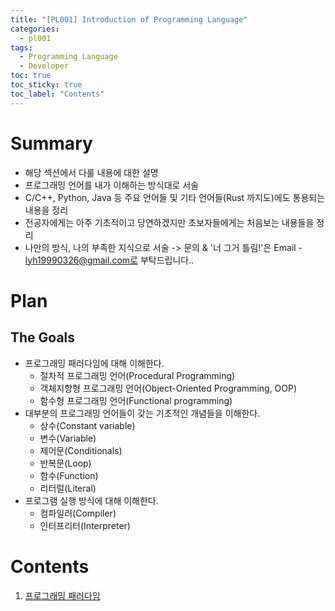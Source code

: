 ```yaml
---
title: "[PL001] Introduction of Programming Language"
categories:
  - pl001
tags:
  - Programming Language
  - Developer
toc: true
toc_sticky: true
toc_label: "Contents"
---
```


# Summary
- 해당 섹션에서 다룰 내용에 대한 설명
- 프로그래밍 언어를 내가 이해하는 방식대로 서술
- C/C++, Python, Java 등 주요 언어들 및 기타 언어들(Rust 까지도)에도 통용되는 내용을 정리
- 전공자에게는 아주 기초적이고 당연하겠지만 초보자들에게는 처음보는 내용들을 정리
- 나만의 방식, 나의 부족한 지식으로 서술 -> 문의 & '너 그거 틀림!'은 Email - lyh19990326@gmail.com로 부탁드립니다..

# Plan
## The Goals
- 프로그래밍 패러다임에 대해 이해한다.
  - 절차적 프로그래밍 언어(Procedural Programming)
  - 객체지향형 프로그래밍 언어(Object-Oriented Programming, OOP)
  - 함수형 프로그래밍 언어(Functional programming)
- 대부분의 프로그래밍 언어들이 갖는 기초적인 개념들을 이해한다.
  - 상수(Constant variable)
  - 변수(Variable)
  - 제어문(Conditionals)
  - 반복문(Loop)
  - 함수(Function)
  - 리터럴(Literal)
- 프로그램 실행 방식에 대해 이해한다.
  - 컴파일러(Compiler)
  - 인터프리터(Interpreter)

# Contents
1. [프로그래밍 패러다임](https://newplus.github.io/pl001/PL0010002/)
